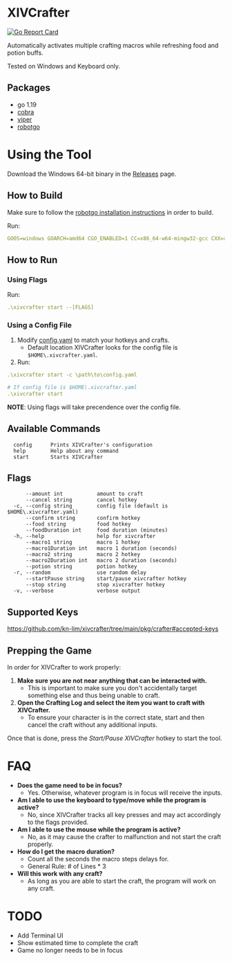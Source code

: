 # XIVCrafter

[![Go Report Card](https://goreportcard.com/badge/github.com/kn-lim/xivcrafter)](https://goreportcard.com/report/github.com/kn-lim/xivcrafter)

Automatically activates multiple crafting macros while refreshing food and potion buffs.

Tested on Windows and Keyboard only.

## Packages

- go 1.19
- [cobra](https://github.com/spf13/cobra)
- [viper](https://github.com/spf13/viper)
- [robotgo](https://github.com/go-vgo/robotgo)

# Using the Tool

Download the Windows 64-bit binary in the [Releases](https://github.com/kn-lim/xivcrafter/releases) page.

## How to Build

Make sure to follow the [robotgo installation instructions](https://github.com/go-vgo/robotgo#requirements) in order to build.

Run:
```yml
GOOS=windows GOARCH=amd64 CGO_ENABLED=1 CC=x86_64-w64-mingw32-gcc CXX=x86_64-w64-mingw32-g++ go build
```

## How to Run

### Using Flags

Run:
```yml
.\xivcrafter start --[FLAGS]
```

### Using a Config File

1. Modify [config.yaml](https://github.com/kn-lim/xivcrafter/blob/main/config.yaml) to match your hotkeys and crafts.
    - Default location XIVCrafter looks for the config file is `$HOME\.xivcrafter.yaml`.
2. Run:
```yml
.\xivcrafter start -c \path\to\config.yaml

# If config file is $HOME\.xivcrafter.yaml
.\xivcrafter start
```

**NOTE**: Using flags will take precendence over the config file.

## Available Commands

```
  config      Prints XIVCrafter's configuration
  help        Help about any command
  start       Starts XIVCrafter
```

## Flags

```
      --amount int           amount to craft
      --cancel string        cancel hotkey
  -c, --config string        config file (default is $HOME\.xivcrafter.yaml)
      --confirm string       confirm hotkey
      --food string          food hotkey
      --foodDuration int     food duration (minutes)
  -h, --help                 help for xivcrafter
      --macro1 string        macro 1 hotkey
      --macro1Duration int   macro 1 duration (seconds)
      --macro2 string        macro 2 hotkey
      --macro2Duration int   macro 2 duration (seconds)
      --potion string        potion hotkey
  -r, --random               use random delay
      --startPause string    start/pause xivcrafter hotkey
      --stop string          stop xivcrafter hotkey
  -v, --verbose              verbose output
```

## Supported Keys

https://github.com/kn-lim/xivcrafter/tree/main/pkg/crafter#accepted-keys

## Prepping the Game

In order for XIVCrafter to work properly:

1. **Make sure you are not near anything that can be interacted with.**
    - This is important to make sure you don't accidentally target something else and thus being unable to craft.
2. **Open the Crafting Log and select the item you want to craft with XIVCrafter.**
    - To ensure your character is in the correct state, start and then cancel the craft without any additional inputs.

Once that is done, press the _Start/Pause XIVCrafter_ hotkey to start the tool.

# FAQ

- **Does the game need to be in focus?**
  - Yes. Otherwise, whatever program is in focus will receive the inputs.
- **Am I able to use the keyboard to type/move while the program is active?**
  - No, since XIVCrafter tracks all key presses and may act accordingly to the flags provided.
- **Am I able to use the mouse while the program is active?**
  - No, as it may cause the crafter to malfunction and not start the craft properly.
- **How do I get the macro duration?**
  - Count all the seconds the macro steps delays for.
  - General Rule: # of Lines * 3
- **Will this work with any craft?**
  - As long as you are able to start the craft, the program will work on any craft.

# TODO

- Add Terminal UI
- Show estimated time to complete the craft
- Game no longer needs to be in focus
